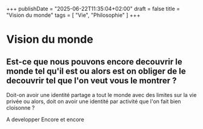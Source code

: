 +++
publishDate = "2025-06-22T11:35:04+02:00"
draft = false
title = "Vision du monde"
tags = [ "Vie", "Philosophie" ]
+++
# Vision du monde

## Est-ce que nous pouvons encore decouvrir le monde tel qu'il est ou alors est on obliger de le decouvrir tel que l'on veut vous le montrer ?

Doit-on avoir une identité partage a tout le monde avec des limites sur la vie privée ou alors, doit on avoir une identité par activité que l'on fait bien cloisonne ?

A developper
Encore et encore
